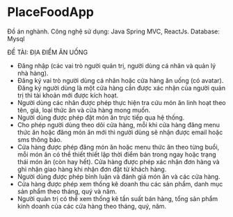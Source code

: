 # PlaceFoodApp
Đồ án nghành.
Công nghệ sử dụng: Java Spring MVC, ReactJs.
Database: Mysql

ĐỀ TÀI: ĐỊA ĐIỂM ĂN UỐNG
- Đăng nhập (các vai trò người quản trị, người dùng cá nhân và quản lý nhà hàng).
- Đăng ký vai trò người dùng cá nhân hoặc cửa hàng ăn uống (có avatar). Đăng ký 
người dùng là một cửa hàng cần được xác nhận của người quản trị thì tài khoản mới 
được kích hoạt.
- Người dùng các nhân được phép thực hiện tra cứu món ăn linh hoạt theo tên, giá, loại 
thức ăn và cửa hàng mong muốn.
- Người dùng được phép đặt món ăn trực tiếp qua hệ thống.
- Cho phép người dùng theo dõi cửa hàng, mỗi khi cửa hàng đăng menu thức ăn hoặc 
đăng món ăn mới thì người dùng sẽ nhận được email hoặc sms thông báo. 
- Cửa hàng được phép đăng món ăn hoặc menu thức ăn theo từng buổi, mỗi món ăn có 
thề thiết thiết lập thời điểm bán trong ngay hoặc trạng thái món ăn (còn hay hết). Cửa 
hàng được phép xác nhận đơn hàng và ghi nhận giao hàng khi nhận đơn đặt từ khách 
hàng.
- Người dùng được phép bình luận và đánh giá món ăn và các cửa hàng.
- Cửa hàng được phép xem thống kê doanh thu các sản phẩm, danh mục sản phẩm theo 
tháng, quý và năm.
- Người quản trị có thể xem thống kê tần suất bán hàng, tổng sản phẩm kinh doanh của 
các cửa hàng theo tháng, quý, năm.
